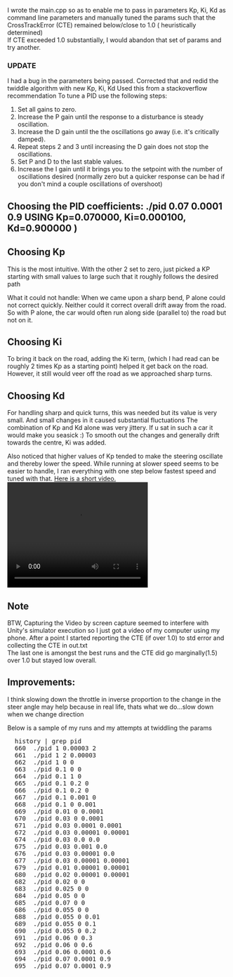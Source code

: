 
I wrote the main.cpp so as to enable me to pass in parameters Kp, Ki, Kd as command line parameters and manually tuned the params such that the CrossTrackError (CTE)  remained below/close to 1.0 ( heuristically determined)  
If CTE exceeded 1.0 substantially, I would abandon that set of params and try another.
<h3>UPDATE</h3>

I had a bug in the parameters being passed. Corrected that and redid the twiddle algorithm with new Kp, Ki, Kd
Used this from a stackoverflow recommendation
To tune a PID use the following steps:
<ol>
  <li>Set all gains to zero.</li>
<li>Increase the P gain until the response to a disturbance is steady oscillation.</li>
<li>Increase the D gain until the the oscillations go away (i.e. it's critically damped).</li>
<li>Repeat steps 2 and 3 until increasing the D gain does not stop the oscillations.</li>
<li>Set P and D to the last stable values.</li>
<li>Increase the I gain until it brings you to the setpoint with the number of oscillations desired (normally zero but a quicker response can be had if you don't mind a couple oscillations of overshoot)</li>
</ol>
<h2>
Choosing the PID coefficients: ./pid 0.07 0.0001 0.9
USING Kp=0.070000, Ki=0.000100, Kd=0.900000 )
</h2>

## Choosing Kp
This is the most intuitive. With the other 2 set to zero, just picked a KP starting with small values to large such that it roughly 
follows the desired path  

What it could not handle:
When we came upon a sharp bend, P alone could not correct quickly. 
Neither could it correct overall drift away from the road. 
So with P alone, the car would often run along side (parallel to) the road but not on it.

## Choosing Ki
To bring it back on the road, adding the Ki term, (which I had read can be roughly 2 times Kp as a starting point) helped it get back on the road.
However, it still would veer off the road as we approached sharp turns.

## Choosing Kd
For handling sharp and quick turns, this was needed but its value is very small. And small changes in it caused substantial fluctuations
The combination of Kp and Kd alone was very jittery. If u sat in such a car it would make you seasick :)
To smooth out the changes and generally drift towards the centre, Ki was added.

Also noticed that higher values of Kp tended to make the steering oscillate and thereby lower the speed. While running at slower speed seems to be
easier to handle, I ran everything with one step below fastest speed and tuned with that.
<a target="_blank" href="https://youtu.be/nIfawpB4X50">Here is a short video.</a>
<video width="320" height="240" controls>
  <source src="https://youtu.be/nIfawpB4X50" type="video/mp4"/>
</video>

## Note
BTW, Capturing the Video by screen capture seemed to interfere with Unity's simulator execution so I just got a video of my computer using my phone.
After a point I started reporting the CTE (if over 1.0) to std error and collecting the CTE in out.txt  
The last one is amongst the best runs and the CTE did go marginally(1.5) over 1.0 but stayed low overall.

## Improvements:
I think slowing down the throttle in inverse proportion to the change in the steer angle may help because in real life, thats what we do...slow down when we change direction

<p/>
Below is a sample of my runs and my attempts at twiddling the params
  <pre>
  history | grep pid
  660  ./pid 1 0.00003 2
  661  ./pid 1 2 0.00003
  662  ./pid 1 0 0
  663  ./pid 0.1 0 0
  664  ./pid 0.1 1 0
  665  ./pid 0.1 0.2 0
  666  ./pid 0.1 0.2 0
  667  ./pid 0.1 0.001 0
  668  ./pid 0.1 0 0.001
  669  ./pid 0.01 0 0.0001
  670  ./pid 0.03 0 0.0001
  671  ./pid 0.03 0.0001 0.0001
  672  ./pid 0.03 0.00001 0.00001
  674  ./pid 0.03 0.0 0.0
  675  ./pid 0.03 0.001 0.0
  676  ./pid 0.03 0.00001 0.0
  677  ./pid 0.03 0.00001 0.00001
  679  ./pid 0.01 0.00001 0.00001
  680  ./pid 0.02 0.00001 0.00001
  682  ./pid 0.02 0 0
  683  ./pid 0.025 0 0
  684  ./pid 0.05 0 0
  685  ./pid 0.07 0 0
  686  ./pid 0.055 0 0
  688  ./pid 0.055 0 0.01
  689  ./pid 0.055 0 0.1
  690  ./pid 0.055 0 0.2
  691  ./pid 0.06 0 0.3
  692  ./pid 0.06 0 0.6
  693  ./pid 0.06 0.0001 0.6
  694  ./pid 0.07 0.0001 0.9
  695  ./pid 0.07 0.0001 0.9
</pre>

